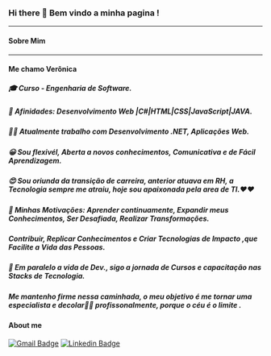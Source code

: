 ### Hi there 👋  Bem vindo a minha pagina !
_____________________________________
#### Sobre Mim
_____________________________________
####   Me chamo Verônica
#####  🎓 Curso -  Engenharia de Software.
#####  🚀 Afinidades: Desenvolvimento Web |C#|HTML|CSS|JavaScript|JAVA.
#####  👩‍🔬 Atualmente trabalho com Desenvolvimento .NET, Aplicações Web.
#####  😀 Sou flexivél, Aberta a novos conhecimentos, Comunicativa e de Fácil Aprendizagem.
#####  😍 Sou oriunda da transição de carreira, anterior atuava em RH, a Tecnologia sempre me atraiu, hoje sou apaixonada pela area de TI.❤❤
#####  💯 Minhas Motivações: Aprender continuamente, Expandir meus Conhecimentos, Ser Desafiada, Realizar Transformações.
#####  Contribuir, Replicar Conhecimentos e Criar Tecnologias de Impacto ,que Facilite a Vida das Pessoas.
#####  📘 Em paralelo a vida de Dev., sigo a jornada de Cursos e capacitação nas Stacks de Tecnologia.  
#####     Me mantenho firme nessa caminhada, o meu objetivo é me tornar uma especialista e decolar🚀🚀 profissonalmente, porque o céu é o limite .

#### About me
[![Gmail Badge](https://img.shields.io/badge/-Gmail-c14438?style=flat-square&logo=Gmail&logoColor=white&link=mailto:silvaverborges@gamil.com)](mailto:silvaverborges@gmail.com)
[![Linkedin Badge](https://img.shields.io/badge/-LinkedIn-blue?style=flat-square&logo=Linkedin&logoColor=white&link=https://www.linkedin.com/in/ver%C3%B4nica-borges-da-silva-b0b595204/)](https://www.linkedin.com/in/ver%C3%B4nica-borges-da-silva/)
 









